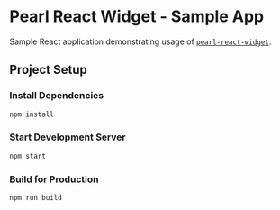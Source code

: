 # Pearl React Widget - Sample App

Sample React application demonstrating usage of [`pearl-react-widget`](../../pearl-widget).

## Project Setup

### Install Dependencies
```bash
npm install
```

### Start Development Server
```bash
npm start
```

### Build for Production
```bash
npm run build
```